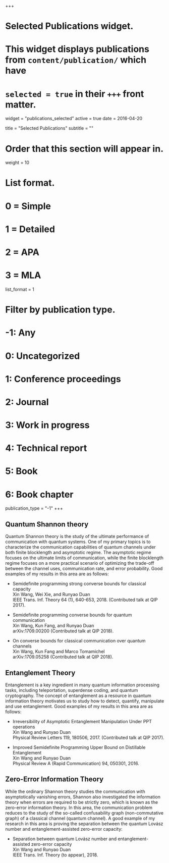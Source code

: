 +++
# Selected Publications widget.
# This widget displays publications from `content/publication/` which have
# `selected = true` in their `+++` front matter.
widget = "publications_selected"
active = true
date = 2016-04-20

title = "Selected Publications"
subtitle = ""

# Order that this section will appear in.
weight = 10

# List format.
#   0 = Simple
#   1 = Detailed
#   2 = APA
#   3 = MLA
list_format = 1

# Filter by publication type.
# -1: Any
#  0: Uncategorized
#  1: Conference proceedings
#  2: Journal
#  3: Work in progress
#  4: Technical report
#  5: Book
#  6: Book chapter
publication_type = "-1"
+++

## Quantum Shannon theory 
Quantum Shannon theory is the study of the ultimate performance of communication with quantum systems. One of my primary topics is to characterize the communication capabilities of quantum channels under both finite blocklength and asymptotic regime. The asymptotic regime focuses on the ultimate limits of communication, while the finite blocklength regime focuses on a more practical scenario of optimizing the trade-off between the channel uses, communication rate, and error probability. Good examples of my results in this area are as follows:

- Semidefinite programming strong converse bounds for classical capacity  
Xin Wang, Wei Xie, and Runyao Duan  
IEEE Trans. Inf. Theory 64 (1), 640-653, 2018. (Contributed talk at QIP 2017).

- Semidefinite programming converse bounds for quantum communication  
Xin Wang, Kun Fang, and Runyao Duan  
arXiv:1709.00200 (Contributed talk at QIP 2018).

- On converse bounds for classical communication over quantum channels  
Xin Wang, Kun Fang and Marco Tomamichel  
arXiv:1709.05258 (Contributed talk at QIP 2018).

## Entanglement Theory
Entanglement is a key ingredient in many quantum information processing tasks, including teleportation, superdense coding, and quantum cryptography. The concept of entanglement as a resource in quantum information theory motivates us to study how to detect, quantify, manipulate and use entanglement. Good examples of my results in this area are as follows:

- Irreversibility of Asymptotic Entanglement Manipulation Under PPT operations  
Xin Wang and Runyao Duan  
Physical Review Letters 119, 180506, 2017. (Contributed talk at QIP 2017).

- Improved Semidefinite Programming Upper Bound on Distillable Entanglement  
Xin Wang and Runyao Duan  
Physical Review A (Rapid Communication) 94, 050301, 2016.

## Zero-Error Information Theory
While the ordinary Shannon theory studies the communication with asymptotically vanishing errors, Shannon also investigated the information theory when errors are required to be strictly zero, which is known as the zero-error information theory.  In this area, the communication problem reduces to the study of the so-called confusability graph (non-commutative graph) of a classical channel (quantum channel). A good example of my research in this area is proving the separation between the quantum Lovász number and entanglement-assisted zero-error capacity:

- Separation between quantum Lovász number and entanglement-assisted zero-error capacity  
Xin Wang and Runyao Duan  
IEEE Trans. Inf. Theory (to appear), 2018.
